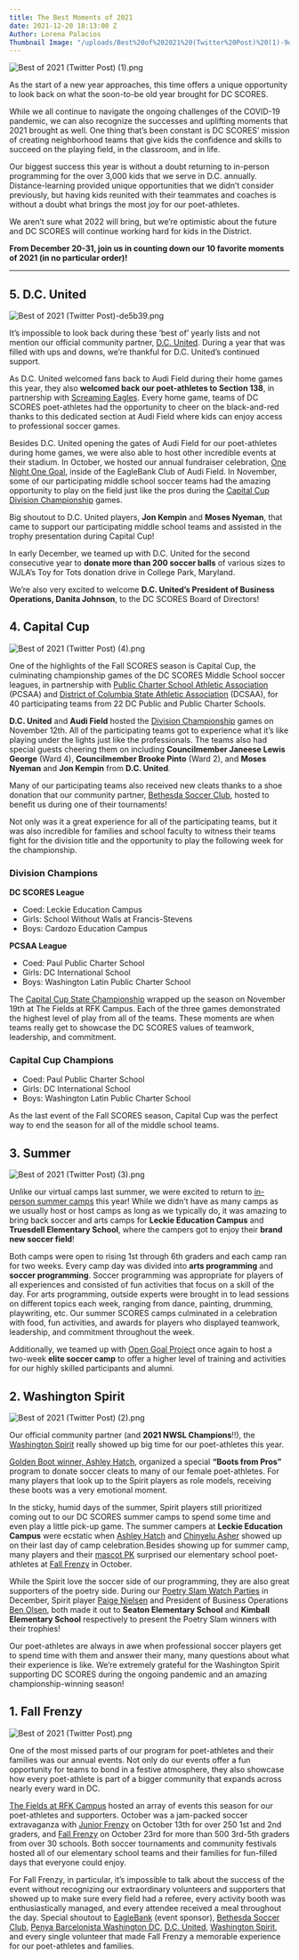 ```yaml
---
title: The Best Moments of 2021
date: 2021-12-20 18:13:00 Z
Author: Lorena Palacios
Thumbnail Image: "/uploads/Best%20of%202021%20(Twitter%20Post)%20(1)-9d6b57.png"
---
```


![Best of 2021 (Twitter Post) (1).png](/uploads/Best%20of%202021%20(Twitter%20Post)%20(1).png)

As the start of a new year approaches, this time offers a unique opportunity to look back on what the soon-to-be old year brought for DC SCORES. 

While we all continue to navigate the ongoing challenges of the COVID-19 pandemic, we can also recognize the successes and uplifting moments that 2021 brought as well. One thing that’s been constant is DC SCORES’ mission of creating neighborhood teams that give kids the confidence and skills to succeed on the playing field, in the classroom, and in life.





Our biggest success this year is without a doubt returning to in-person programming for the over 3,000 kids that we serve in D.C. annually. Distance-learning provided unique opportunities that we didn’t consider previously, but having kids reunited with their teammates and coaches is without a doubt what brings the most joy for our poet-athletes. 

We aren’t sure what 2022 will bring, but we’re optimistic about the future and DC SCORES will continue working hard for kids in the District.

**From December 20-31, join us in counting down our 10 favorite moments of 2021 (in no particular order)!**

---

## 5. D.C. United
![Best of 2021 (Twitter Post)-de5b39.png](/uploads/Best%20of%202021%20(Twitter%20Post)-de5b39.png)

It’s impossible to look back during these ‘best of’ yearly lists and not mention our official community partner, [D.C. United](https://www.dcunited.com/). During a year that was filled with ups and downs, we’re thankful for D.C. United’s continued support.

As D.C. United welcomed fans back to Audi Field during their home games this year, they also **welcomed back our poet-athletes to Section 138**, in partnership with [Screaming Eagles](https://www.screaming-eagles.com/). Every home game, teams of DC SCORES poet-athletes had the opportunity to cheer on the black-and-red thanks to this dedicated section at Audi Field where kids can enjoy access to professional soccer games.

Besides D.C. United opening the gates of Audi Field for our poet-athletes during home games, we were also able to host other incredible events at their stadium. In October, we hosted our annual fundraiser celebration, [One Night One Goal](https://www.flickr.com/photos/dcscorespictures/albums/72157719814644092), inside of the EagleBank Club of Audi Field. In November, some of our participating middle school soccer teams had the amazing opportunity to play on the field just like the pros during the [Capital Cup Division Championship](https://www.flickr.com/photos/dcscorespictures/albums/72157720198165015) games.

Big shoutout to D.C. United players, **Jon Kempin** and **Moses Nyeman**, that came to support our participating middle school teams and assisted in the trophy presentation during Capital Cup!

In early December, we teamed up with D.C. United for the second consecutive year to **donate more than 200 soccer balls** of various sizes to WJLA’s Toy for Tots donation drive in College Park, Maryland.
 
We’re also very excited to welcome **D.C. United’s President of Business Operations, Danita Johnson**, to the DC SCORES Board of Directors!

## 4. Capital Cup
![Best of 2021 (Twitter Post) (4).png](/uploads/Best%20of%202021%20(Twitter%20Post)%20(4).png)

One of the highlights of the Fall SCORES season is Capital Cup, the culminating championship games of the DC SCORES Middle School soccer leagues, in partnership with [Public Charter School Athletic Association](https://dcchartersports.org/) (PCSAA) and [District of Columbia State Athletic Association](https://www.dcsaasports.org/) (DCSAA), for 40 participating teams from 22 DC Public and Public Charter Schools. 

**D.C. United** and **Audi Field** hosted the [Division Championship](https://www.flickr.com/photos/dcscorespictures/albums/72157720198165015) games on November 12th. All of the participating teams got to experience what it’s like playing under the lights just like the professionals. The teams also had special guests cheering them on including **Councilmember Janeese Lewis George** (Ward 4), **Councilmember Brooke Pinto** (Ward 2), and **Moses Nyeman** and **Jon Kempin** from **D.C. United**.

Many of our participating teams also received new cleats thanks to a shoe donation that our community partner, [Bethesda Soccer Club](https://www.bethesdasoccer.org/), hosted to benefit us during one of their tournaments!

Not only was it a great experience for all of the participating teams, but it was also incredible for families and school faculty to witness their teams fight for the division title and the opportunity to play the following week for the championship.

### Division Champions
**DC SCORES League**
* Coed: Leckie Education Campus
* Girls: School Without Walls at Francis-Stevens
* Boys: Cardozo Education Campus

**PCSAA League**
* Coed: Paul Public Charter School
* Girls: DC International School
* Boys: Washington Latin Public Charter School

The [Capital Cup State Championship](https://bit.ly/capcupfinals21) wrapped up the season on November 19th at The Fields at RFK Campus. Each of the three games demonstrated the highest level of play from all of the teams. These moments are when teams really get to showcase the DC SCORES values of teamwork, leadership, and commitment.

### Capital Cup Champions
* Coed: Paul Public Charter School
* Girls: DC International School
* Boys: Washington Latin Public Charter School

As the last event of the Fall SCORES season, Capital Cup was the perfect way to end the season for all of the middle school teams.

## 3. Summer

![Best of 2021 (Twitter Post) (3).png](/uploads/Best%20of%202021%20(Twitter%20Post)%20(3).png)

Unlike our virtual camps last summer, we were excited to return to [in-person summer camps](https://www.flickr.com/photos/dcscorespictures/albums/72157719950176542) this year! While we didn’t have as many camps as we usually host or host camps as long as we typically do, it was amazing to bring back soccer and arts camps for **Leckie Education Campus** and **Truesdell Elementary School**, where the campers got to enjoy their **brand new soccer field**!

Both camps were open to rising 1st through 6th graders and each camp ran for two weeks. Every camp day was divided into **arts programming** and **soccer programming**. Soccer programming was appropriate for players of all experiences and consisted of fun activities that focus on a skill of the day. For arts programming, outside experts were brought in to lead sessions on different topics each week, ranging from dance, painting, drumming, playwriting, etc. Our summer SCORES camps culminated in a celebration with food, fun activities, and awards for players who displayed teamwork, leadership, and commitment throughout the week.

Additionally, we teamed up with [Open Goal Project](https://www.opengoalproject.org/) once again to host a two-week **elite soccer camp** to offer a higher level of training and activities for our highly skilled participants and alumni.

## 2. Washington Spirit

![Best of 2021 (Twitter Post) (2).png](/uploads/Best%20of%202021%20(Twitter%20Post)%20(2).png)

Our official community partner (and **2021 NWSL Champions**!!), the [Washington Spirit](https://washingtonspirit.com/) really showed up big time for our poet-athletes this year.

[Golden Boot winner, Ashley Hatch](https://justwomenssports.com/washington-spirits-ashley-hatch-wins-nwsl-golden-boot/), organized a special **“Boots from Pros”** program to donate soccer cleats to many of our female poet-athletes. For many players that look up to the Spirit players as role models, receiving these boots was a very emotional moment.

In the sticky, humid days of the summer, Spirit players still prioritized coming out to our DC SCORES summer camps to spend some time and even play a little pick-up game. The summer campers at **Leckie Education Campus** were ecstatic when [Ashley Hatch](https://twitter.com/ash_hatch33) and [Chinyelu Asher](https://twitter.com/ChinyeluAsher) showed up on their last day of camp celebration.Besides showing up for summer camp, many players and their [mascot PK](https://twitter.com/PK_WashSpirit) surprised our elementary school poet-athletes at [Fall Frenzy](https://bit.ly/ff21photos) in October. 

While the Spirit love the soccer side of our programming, they are also great supporters of the poetry side. During our [Poetry Slam Watch Parties](https://bit.ly/dcswpphotos) in December, Spirit player [Paige Nielsen](https://twitter.com/Paigenielsen) and President of Business Operations [Ben Olsen](https://www.instagram.com/benolsen_14/), both made it out to **Seaton Elementary School** and **Kimball Elementary School** respectively to present the Poetry Slam winners with their trophies!

Our poet-athletes are always in awe when professional soccer players get to spend time with them and answer their many, many questions about what their experience is like. We’re extremely grateful for the Washington Spirit supporting DC SCORES during the ongoing pandemic and an amazing championship-winning season!

## 1. Fall Frenzy 

![Best of 2021 (Twitter Post).png](/uploads/Best%20of%202021%20(Twitter%20Post).png)

One of the most missed parts of our program for poet-athletes and their families was our annual events. Not only do our events offer a fun opportunity for teams to bond in a festive atmosphere, they also showcase how every poet-athlete is part of a bigger community that expands across nearly every ward in DC.

[The Fields at RFK Campus](https://rfkfields.com/) hosted an array of events this season for our poet-athletes and supporters. October was a jam-packed soccer extravaganza with [Junior Frenzy](https://www.flickr.com/photos/dcscorespictures/albums/72157720066464355) on October 13th for over 250 1st and 2nd graders, and [Fall Frenzy](https://www.flickr.com/photos/dcscorespictures/albums/72157720067097403) on October 23rd for more than 500 3rd-5th graders from over 30 schools. Both soccer tournaments and community festivals hosted all of our elementary school teams and their families for fun-filled days that everyone could enjoy.

For Fall Frenzy, in particular, it’s impossible to talk about the success of the event without recognizing our extraordinary volunteers and supporters that showed up to make sure every field had a referee, every activity booth was enthusiastically managed, and every attendee received a meal throughout the day. Special shoutout to [EagleBank](https://www.eaglebankcorp.com/) (event sponsor), [Bethesda Soccer Club](https://www.bethesdasoccer.org/), [Penya Barcelonista Washington DC](https://fcbarcelonadc.com/), [D.C. United](https://www.dcunited.com/), [Washington Spirit](https://washingtonspirit.com/), and every single volunteer that made Fall Frenzy a memorable experience for our poet-athletes and families.